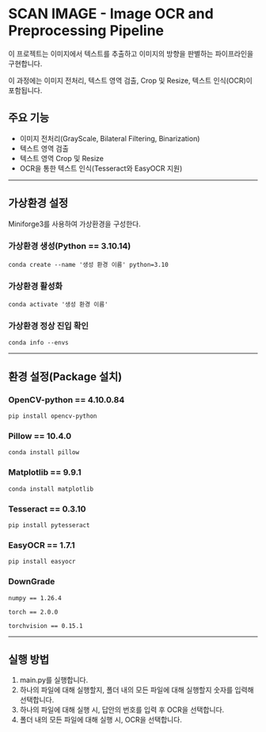 # SCAN IMAGE - Image OCR and Preprocessing Pipeline
이 프로젝트는 이미지에서 텍스트를 추출하고 이미지의 방향을 판별하는 파이프라인을 구현합니다.

이 과정에는 이미지 전처리, 텍스트 영역 검출, Crop 및 Resize, 텍스트 인식(OCR)이 포함됩니다.

## 주요 기능
- 이미지 전처리(GrayScale, Bilateral Filtering, Binarization)
- 텍스트 영역 검출
- 텍스트 영역 Crop 및 Resize
- OCR을 통한 텍스트 인식(Tesseract와 EasyOCR 지원)
---

## 가상환경 설정
Miniforge3를 사용하여 가상환경을 구성한다.
### 가상환경 생성(Python == 3.10.14)
    conda create --name '생성 환경 이름' python=3.10
### 가상환경 활성화
    conda activate '생성 환경 이름'
### 가상환경 정상 진입 확인
    conda info --envs
---

## 환경 설정(Package 설치)
### OpenCV-python == 4.10.0.84
    pip install opencv-python

### Pillow == 10.4.0
    conda install pillow

### Matplotlib == 9.9.1
    conda install matplotlib

### Tesseract == 0.3.10
    pip install pytesseract

### EasyOCR == 1.7.1
    pip install easyocr

### DownGrade
    numpy == 1.26.4

    torch == 2.0.0

    torchvision == 0.15.1
---

## 실행 방법
1. main.py를 실행합니다.
2. 하나의 파일에 대해 실행할지, 폴더 내의 모든 파일에 대해 실행할지 숫자를 입력해 선택합니다.
3. 하나의 파일에 대해 실행 시, 답안의 번호를 입력 후 OCR을 선택합니다.
4. 폴더 내의 모든 파일에 대해 실행 시, OCR을 선택합니다.
